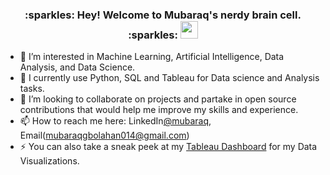 
<h3 align="center">
  :sparkles: Hey! Welcome to Mubaraq's nerdy brain cell. :sparkles:
  <img src="https://media.giphy.com/media/hvRJCLFzcasrR4ia7z/giphy.gif" width="28">
</h3>

- 👀 I’m interested in Machine Learning, Artificial Intelligence, Data Analysis, and Data Science.
- 🌱 I currently use Python, SQL and Tableau for Data science and Analysis tasks.
- 💞️ I’m looking to collaborate on projects and partake in open source contributions that would help me improve my skills and experience.
- 📫 How to reach me here: LinkedIn[@mubaraq](https://www.linkedin.com/in/mubaraq-onipede-05562b189/), Email(mubaraqgbolahan014@gmail.com)
- ⚡ You can also take a sneak peek at my [Tableau Dashboard](https://public.tableau.com/app/profile/mubaraq.onipede) for my Data Visualizations.

<br>
<!-- This is commented out. 
![Mubaraq's github stats](https://github-readme-stats.vercel.app/api?username=Mubarraqqq&show_icons=true&theme=default) <br>
[![Top Langs](https://github-readme-stats.vercel.app/api/top-langs/?username=Mubarraqqq&layout=compact)](https://github.com/Mubarraqqq/Mubarraqqq)



**Mubarraqqq/Mubarraqqq** is a ✨ _special_ ✨ repository because its `README.md` (this file) appears on your GitHub profile.

Here are some ideas to get you started:

- 🔭 I’m currently working on ...
- 🌱 I’m currently learning ...
- 👯 I’m looking to collaborate on ...
- 🤔 I’m looking for help with ...
- 💬 Ask me about ...
- 📫 How to reach me: ...
- 😄 Pronouns: ...
- ⚡ Fun fact: ...
-->
